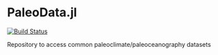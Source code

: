 # PaleoData.jl
[![Build Status](https://github.com/b-r-hamilton/PaleoData.jl/actions/workflows/CI.yml/badge.svg?branch=main)](https://github.com/b-r-hamilton/PaleoData.jl/actions/workflows/CI.yml?query=branch%3Amain)

Repository to access common paleoclimate/paleoceanography datasets 
